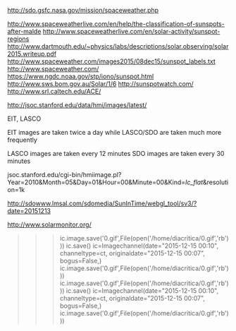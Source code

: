 http://sdo.gsfc.nasa.gov/mission/spaceweather.php

http://www.spaceweatherlive.com/en/help/the-classification-of-sunspots-after-malde
http://www.spaceweatherlive.com/en/solar-activity/sunspot-regions
http://www.dartmouth.edu/~physics/labs/descriptions/solar.observing/solar2015.writeup.pdf
http://www.spaceweather.com/images2015/08dec15/sunspot_labels.txt
http://www.spaceweather.com/
https://www.ngdc.noaa.gov/stp/iono/sunspot.html
http://www.sws.bom.gov.au/Solar/1/6
http://sunspotwatch.com/
http://www.srl.caltech.edu/ACE/

http://jsoc.stanford.edu/data/hmi/images/latest/

EIT, LASCO

EIT images are taken twice a day while LASCO/SDO are taken much more frequently

LASCO images are taken every 12 minutes
SDO images are taken every 30 minutes

jsoc.stanford.edu/cgi-bin/hmiimage.pl?Year=2010&Month=05&Day=01&Hour=00&Minute=00&Kind=_Ic_flat_&resolution=1k

http://sdowww.lmsal.com/sdomedia/SunInTime/webgl_tool/sv3/?date=20151213

http://www.solarmonitor.org/

>>> ic.image.save('0.gif',File(open('/home/diacritica/0.gif','rb')))
>>> ic.save()
>>> ic=Imagechannel(date="2015-12-15 00:10", channeltype=ct, originaldate="2015-12-15 00:07", bogus=False,)
>>> ic.image.save('0.gif',File(open('/home/diacritica/0.gif','rb')))
>>> ic.image.save('0.gif',File(open('/home/diacritica/0.gif','rb')))
>>> ic.save()
>>> ic=Imagechannel(date="2015-12-15 00:10", channeltype=ct, originaldate="2015-12-15 00:07", bogus=False,)
>>> ic.image.save('0.gif',File(open('/home/diacritica/0.gif','rb')))
